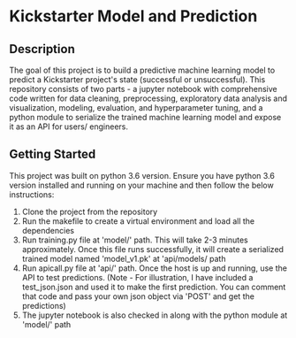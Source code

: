 # Kickstarter Model and Prediction

## Description

The goal of this project is to build a predictive machine learning model to predict a Kickstarter project's state (successful or unsuccessful). This repository consists of two parts - a jupyter notebook with comprehensive code written for data cleaning, preprocessing, exploratory data analysis and visualization, modeling, evaluation, and hyperparameter tuning, and a python module to serialize the trained machine learning model and expose it as an API for users/ engineers.

## Getting Started

This project was built on python 3.6 version. Ensure you have python 3.6 version installed and running on your machine and then follow the below instructions:

1. Clone the project from the repository
2. Run the makefile to create a virtual environment and load all the dependencies
3. Run training.py file at 'model/' path. This will take 2-3 minutes approximately. Once this file runs successfully, it will create a serialized trained model named 'model_v1.pk' at 'api/models/ path
4. Run apicall.py file at 'api/' path. Once the host is up and running, use the API to test predictions. (Note - For illustration, I have included a test_json.json and used it to make the first prediction. You can comment that code and pass your own json object via 'POST' and get the predictions)
5. The jupyter notebook is also checked in along with the python module at 'model/' path
